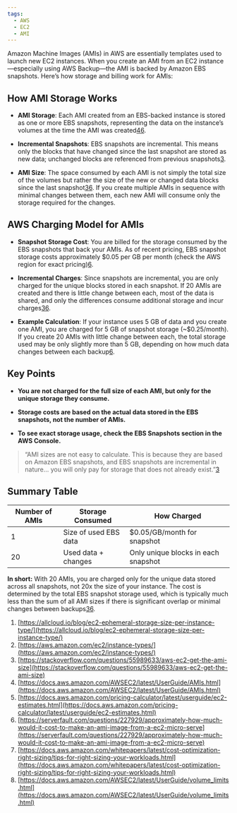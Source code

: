 ```yaml
---
tags:
  - AWS
  - EC2
  - AMI
---
```

Amazon Machine Images (AMIs) in AWS are essentially templates used to launch new EC2 instances. When you create an AMI from an EC2 instance—especially using AWS Backup—the AMI is backed by Amazon EBS snapshots. Here’s how storage and billing work for AMIs:

## How AMI Storage Works

- **AMI Storage**: Each AMI created from an EBS-backed instance is stored as one or more EBS snapshots, representing the data on the instance’s volumes at the time the AMI was created[4](https://docs.aws.amazon.com/AWSEC2/latest/UserGuide/AMIs.html)[6](https://serverfault.com/questions/227929/approximately-how-much-would-it-cost-to-make-an-ami-image-from-a-ec2-micro-serve).
    
- **Incremental Snapshots**: EBS snapshots are incremental. This means only the blocks that have changed since the last snapshot are stored as new data; unchanged blocks are referenced from previous snapshots[3](https://stackoverflow.com/questions/55989633/aws-ec2-get-the-ami-size).
    
- **AMI Size**: The space consumed by each AMI is not simply the total size of the volumes but rather the size of the new or changed data blocks since the last snapshot[3](https://stackoverflow.com/questions/55989633/aws-ec2-get-the-ami-size)[6](https://serverfault.com/questions/227929/approximately-how-much-would-it-cost-to-make-an-ami-image-from-a-ec2-micro-serve). If you create multiple AMIs in sequence with minimal changes between them, each new AMI will consume only the storage required for the changes.

## AWS Charging Model for AMIs

- **Snapshot Storage Cost**: You are billed for the storage consumed by the EBS snapshots that back your AMIs. As of recent pricing, EBS snapshot storage costs approximately $0.05 per GB per month (check the AWS region for exact pricing)[6](https://serverfault.com/questions/227929/approximately-how-much-would-it-cost-to-make-an-ami-image-from-a-ec2-micro-serve).
    
- **Incremental Charges**: Since snapshots are incremental, you are only charged for the unique blocks stored in each snapshot. If 20 AMIs are created and there is little change between each, most of the data is shared, and only the differences consume additional storage and incur charges[3](https://stackoverflow.com/questions/55989633/aws-ec2-get-the-ami-size)[6](https://serverfault.com/questions/227929/approximately-how-much-would-it-cost-to-make-an-ami-image-from-a-ec2-micro-serve).
    
- **Example Calculation**: If your instance uses 5 GB of data and you create one AMI, you are charged for 5 GB of snapshot storage (~$0.25/month). If you create 20 AMIs with little change between each, the total storage used may be only slightly more than 5 GB, depending on how much data changes between each backup[6](https://serverfault.com/questions/227929/approximately-how-much-would-it-cost-to-make-an-ami-image-from-a-ec2-micro-serve).

## Key Points

- **You are not charged for the full size of each AMI, but only for the unique storage they consume.**
    
- **Storage costs are based on the actual data stored in the EBS snapshots, not the number of AMIs.**
    
- **To see exact storage usage, check the EBS Snapshots section in the AWS Console.**

> “AMI sizes are not easy to calculate. This is because they are based on Amazon EBS snapshots, and EBS snapshots are incremental in nature... you will only pay for storage that does not already exist.”[3](https://stackoverflow.com/questions/55989633/aws-ec2-get-the-ami-size)

## Summary Table

| Number of AMIs | Storage Consumed      | How Charged                         |
| -------------- | --------------------- | ----------------------------------- |
| 1              | Size of used EBS data | $0.05/GB/month for snapshot         |
| 20             | Used data + changes   | Only unique blocks in each snapshot |

**In short:** With 20 AMIs, you are charged only for the unique data stored across all snapshots, not 20x the size of your instance. The cost is determined by the total EBS snapshot storage used, which is typically much less than the sum of all AMI sizes if there is significant overlap or minimal changes between backups[3](https://stackoverflow.com/questions/55989633/aws-ec2-get-the-ami-size)[6](https://serverfault.com/questions/227929/approximately-how-much-would-it-cost-to-make-an-ami-image-from-a-ec2-micro-serve).

1. [https://allcloud.io/blog/ec2-ephemeral-storage-size-per-instance-type/](https://allcloud.io/blog/ec2-ephemeral-storage-size-per-instance-type/)
2. [https://aws.amazon.com/ec2/instance-types/](https://aws.amazon.com/ec2/instance-types/)
3. [https://stackoverflow.com/questions/55989633/aws-ec2-get-the-ami-size](https://stackoverflow.com/questions/55989633/aws-ec2-get-the-ami-size)
4. [https://docs.aws.amazon.com/AWSEC2/latest/UserGuide/AMIs.html](https://docs.aws.amazon.com/AWSEC2/latest/UserGuide/AMIs.html)
5. [https://docs.aws.amazon.com/pricing-calculator/latest/userguide/ec2-estimates.html](https://docs.aws.amazon.com/pricing-calculator/latest/userguide/ec2-estimates.html)
6. [https://serverfault.com/questions/227929/approximately-how-much-would-it-cost-to-make-an-ami-image-from-a-ec2-micro-serve](https://serverfault.com/questions/227929/approximately-how-much-would-it-cost-to-make-an-ami-image-from-a-ec2-micro-serve)
7. [https://docs.aws.amazon.com/whitepapers/latest/cost-optimization-right-sizing/tips-for-right-sizing-your-workloads.html](https://docs.aws.amazon.com/whitepapers/latest/cost-optimization-right-sizing/tips-for-right-sizing-your-workloads.html)
8. [https://docs.aws.amazon.com/AWSEC2/latest/UserGuide/volume_limits.html](https://docs.aws.amazon.com/AWSEC2/latest/UserGuide/volume_limits.html)